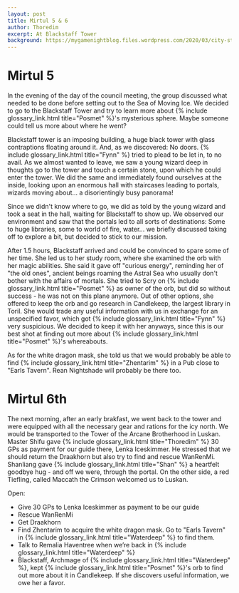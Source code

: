 ```yaml
---
layout: post
title: Mirtul 5 & 6
author: Thoredim
excerpt: At Blackstaff Tower
background: https://mygamenightblog.files.wordpress.com/2020/03/city-street-banner-1.jpg?w=1920&h=502&crop=1
---
```


# Mirtul 5

In the evening of the day of the council meeting, the group discussed what
needed to be done before setting out to the Sea of Moving Ice. We decided to go
to the Blackstaff Tower and try to learn more about {% include glossary_link.html title="Posmet" %}'s mysterious sphere.
Maybe someone could tell us more about where he went?

Blackstaff tower is an imposing building, a huge black tower with glass
contraptions floating around it. And, as we discovered: No doors.  {% include glossary_link.html title="Fynn" %} tried to
plead to be let in, to no avail. As we almost wanted to leave, we saw a young
wizard deep in thoughts go to the tower and touch a certain stone, upon which he
could enter the tower. We did the same and immediately found ourselves at the
inside, looking upon an enormous hall with staircases leading to portals,
wizards moving about... a disorientingly busy panorama!

Since we didn't know where to go, we did as told by the young wizard and took a
seat in the hall, waiting for Blackstaff to show up. We observed our environment
and saw that the portals led to all sorts of destinations: Some to huge
libraries, some to world of fire, water... we briefly discussed taking off to
explore a bit, but decided to stick to our mission.

After 1.5 hours, Blackstaff arrived and could be convinced to spare some of her
time. She led us to her study room, where she examined the orb with her magic
abilities. She said it gave off "curious energy", reminding her of "the old
ones", ancient beings roaming the Astral Sea who usually don't bother with the
affairs of mortals. She tried to Scry on {% include glossary_link.html title="Posmet" %} as owner of the orb, but did so
without success - he was not on this plane anymore. Out of other options, she
offered to keep the orb and go research in Candlekeep, the largest library in
Toril. She would trade any useful information with us in exchange for an
unspecified favor, which got {% include glossary_link.html title="Fynn" %} very suspicious. We decided to keep it with
her anyways, since this is our best shot at finding out more about {% include glossary_link.html title="Posmet" %}'s
whereabouts.

As for the white dragon mask, she told us that we would probably be able to find
{% include glossary_link.html title="Zhentarim" %} in a Pub close to "Earls Tavern". Rean Nightshade will probably be
there too.

# Mirtul 6th

The next morning, after an early brakfast, we went back to the tower and were
equipped with all the necessary gear and rations for the icy north. We would be
transported to the Tower of the Arcane Brotherhood in Luskan. Master Shifu gave
{% include glossary_link.html title="Thoredim" %} 30 GPs as payment for our guide there, Lenka Iceskimmer. He stressed
that we should return the Draakhorn but also try to find and rescue WanRenMi.
Shanliang gave {% include glossary_link.html title="Shan" %} a heartfelt goodbye hug - and off we were, through the
portal. On the other side, a red Tiefling, called Maccath the Crimson welcomed
us to Luskan.

Open:

- Give 30 GPs to Lenka Iceskimmer as payment to be our guide
- Rescue WanRenMi
- Get Draakhorn
- Find Zhentarim to acquire the white dragon mask. Go to "Earls Tavern" in {% include glossary_link.html title="Waterdeep" %} to find them.
- Talk to Remalia Haventree when we’re back in {% include glossary_link.html title="Waterdeep" %}
- Blackstaff, Archmage of {% include glossary_link.html title="Waterdeep" %}, kept {% include glossary_link.html title="Posmet" %}'s orb to find out more about it in Candlekeep. If she discovers useful information, we owe her a favor.
